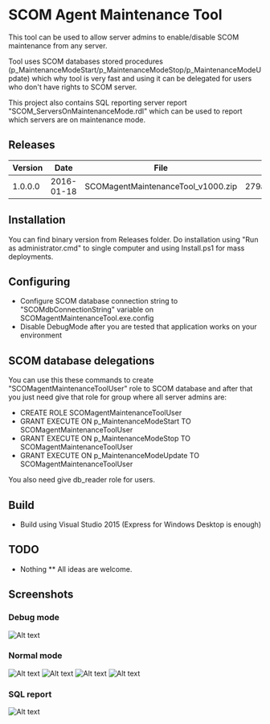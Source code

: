 # SCOM Agent Maintenance Tool
This tool can be used to allow server admins to enable/disable SCOM maintenance from any server.

Tool uses SCOM databases stored procedures (p_MaintenanceModeStart/p_MaintenanceModeStop/p_MaintenanceModeUpdate) which why tool is very fast and using it can be delegated for users who don't have rights to SCOM server.

This project also contains SQL reporting server report "SCOM_ServersOnMaintenanceMode.rdl" which can be used to report which servers are on maintenance mode.

## Releases
| Version | Date       | File                               | MD5 hash                         |
|---------|------------|------------------------------------|----------------------------------|
| 1.0.0.0 | 2016-01-18 | SCOMagentMaintenanceTool_v1000.zip | 279a8a73ea75d7c6418bdca8114df947 |

## Installation
You can find binary version from Releases folder.
Do installation using "Run as administrator.cmd" to single computer and using Install.ps1 for mass deployments.

## Configuring
* Configure SCOM database connection string to "SCOMdbConnectionString" variable on SCOMagentMaintenanceTool.exe.config
* Disable DebugMode after you are tested that application works on your environment

## SCOM database delegations
You can use this these commands to create "SCOMagentMaintenanceToolUser" role to SCOM database and after that you just need give that role for group where all server admins are:
* CREATE ROLE SCOMagentMaintenanceToolUser
* GRANT EXECUTE ON p_MaintenanceModeStart TO SCOMagentMaintenanceToolUser
* GRANT EXECUTE ON p_MaintenanceModeStop TO SCOMagentMaintenanceToolUser
* GRANT EXECUTE ON p_MaintenanceModeUpdate TO SCOMagentMaintenanceToolUser

You also need give db_reader role for users.

## Build
* Build using Visual Studio 2015 (Express for Windows Desktop is enough)

## TODO
* Nothing
** All ideas are welcome.

## Screenshots
### Debug mode
![Alt text](https://raw.githubusercontent.com/olljanat/SCOMagentMaintenanceTool/master/Screenshots/DebugMode.PNG "Debug mode")
### Normal mode
![Alt text](https://raw.githubusercontent.com/olljanat/SCOMagentMaintenanceTool/master/Screenshots/NormalMode_after_start.PNG "Normal mode after start")
![Alt text](https://raw.githubusercontent.com/olljanat/SCOMagentMaintenanceTool/master/Screenshots/NormalMode_maintenance_enabled.PNG "Normal mode maintenance enabled")
![Alt text](https://raw.githubusercontent.com/olljanat/SCOMagentMaintenanceTool/master/Screenshots/NormalMode_maintenance_updated.PNG "Normal mode maintenance updated")
![Alt text](https://raw.githubusercontent.com/olljanat/SCOMagentMaintenanceTool/master/Screenshots/NormalMode_maintenance_disabled.PNG "Normal mode maintenance disabled")
### SQL report
![Alt text](https://raw.githubusercontent.com/olljanat/SCOMagentMaintenanceTool/master/Screenshots/SQLreport.PNG "SQL report")